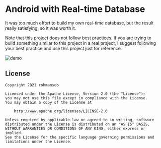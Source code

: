 # Android with Real-time Database

It was too much effort to build my own real-time database, but the result really satisfying, so it was worth it.<br/>

Note that this project does not follow best practices. If you are trying to build something similar to this project in a real project, I suggest following your best practice and use this project just for reference.

![demo](https://github.com/rohmanseo/Android-Realtime-DB-Playground/blob/master/art/video.gif)


## License

```
Copyright 2021 rohmanseo

Licensed under the Apache License, Version 2.0 (the "License");
you may not use this file except in compliance with the License.
You may obtain a copy of the License at

    http://www.apache.org/licenses/LICENSE-2.0

Unless required by applicable law or agreed to in writing, software
distributed under the License is distributed on an "AS IS" BASIS,
WITHOUT WARRANTIES OR CONDITIONS OF ANY KIND, either express or implied.
See the License for the specific language governing permissions and
limitations under the License.
